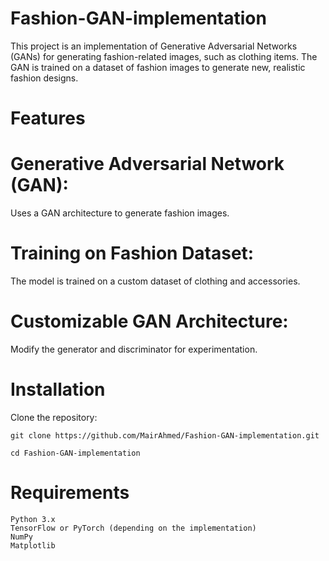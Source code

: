 # Fashion-GAN-implementation

This project is an implementation of Generative Adversarial Networks (GANs) for generating fashion-related images, such as clothing items. The GAN is trained on a dataset of fashion images to generate new, realistic fashion designs.

# Features
# Generative Adversarial Network (GAN):
Uses a GAN architecture to generate fashion images.
# Training on Fashion Dataset:
The model is trained on a custom dataset of clothing and accessories.
# Customizable GAN Architecture:
Modify the generator and discriminator for experimentation.

# Installation
Clone the repository:

    git clone https://github.com/MairAhmed/Fashion-GAN-implementation.git

    cd Fashion-GAN-implementation

# Requirements
    Python 3.x
    TensorFlow or PyTorch (depending on the implementation)
    NumPy
    Matplotlib
